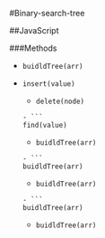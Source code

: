 #Binary-search-tree

##JavaScript

###Methods

- ```
  buidldTree(arr)
  ```
- ```
  insert(value)
  ```
  - ```
    delete(node)
    ```
  ````
  - ```
  find(value)
  ````
  - ```
    buidldTree(arr)
    ```
  ````
  - ```
  buidldTree(arr)
  ````
  - ```
    buidldTree(arr)
    ```
  ````
  - ```
  buidldTree(arr)
  ````
  - ```
    buidldTree(arr)
    ```
